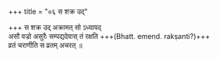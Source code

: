 +++
title = "०६ स शक्र उद्"

+++
स शक्र उद् अक्रामत् सो ऽध्यायद्  
असौ वज्रो असुरैः सम्पद्यदेवास् तं रक्षति +++(Bhatt. emend. rakṣanti?)+++  
व्रतं चराणीति स व्रतम् अचरत् ॥